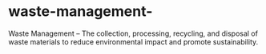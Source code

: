 # waste-management-
Waste Management – The collection, processing, recycling, and disposal of waste materials to reduce environmental impact and promote sustainability.
